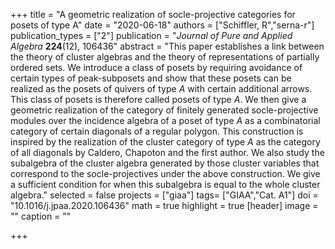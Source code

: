 +++
title = "A geometric realization of socle-projective categories for posets of type A"
date = "2020-06-18"
authors = ["Schiffler, R","serna-r"]
publication_types = ["2"]
publication = "*Journal of Pure and Applied Algebra* **224**(12), 106436"
abstract = "This paper establishes a link between the theory of cluster algebras and the theory of representations of partially ordered sets. We introduce a class of posets by requiring avoidance of certain types of peak-subposets and show that these posets can be realized as the posets of quivers of type *A* with certain additional arrows. This class of posets is therefore called posets of type *A*. We then give a geometric realization of the category of finitely generated socle-projective modules over the incidence algebra of a poset of type *A* as a combinatorial category of certain diagonals of a regular polygon. This construction is inspired by the realization of the cluster category of type *A* as the category of all diagonals by Caldero, Chapoton and the first author. We also study the subalgebra of the cluster algebra generated by those cluster variables that correspond to the socle-projectives under the above construction. We give a sufficient condition for when this subalgebra is equal to the whole cluster algebra."
selected = false
projects = ["giaa"]
tags= ["GIAA","Cat. A1"]
doi = "10.1016/j.jpaa.2020.106436"
math = true
highlight = true
[header]
image = ""
caption = ""

+++
